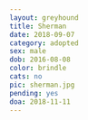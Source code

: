 ```yaml
---
layout: greyhound
title: Sherman
date: 2018-09-07
category: adopted
sex: male
dob: 2016-08-08
color: brindle
cats: no
pic: sherman.jpg
pending: yes
doa: 2018-11-11
---
```


